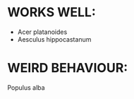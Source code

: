 WORKS WELL:
==========

* Acer platanoides
* Aesculus hippocastanum


WEIRD BEHAVIOUR:
===============

Populus alba